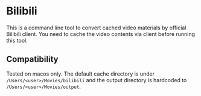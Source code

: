 # Bilibili

This is a command line tool to convert cached video materials by official Bilibili client.
You need to cache the video contents via client before running this tool.

## Compatibility

Tested on macos only.
The default cache directory is under `/Users/<user>/Movies/bilibili` and the output directory
is hardcoded to `/Users/<user>/Movies/output`.
